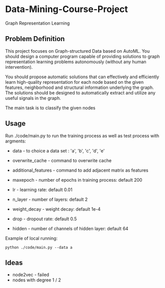 # Data-Mining-Course-Project
Graph Representation Learning

## Problem Definition

This project focuses on Graph-structured Data based on AutoML. You should design a computer program capable of providing solutions to graph representation learning problems autonomously (without any human intervention).

You should propose automatic solutions that can effectively and efficiently learn high-quality representation for each node based on the given features, neighborhood and structural information underlying the graph. The solutions should be designed to automatically extract and utilize any useful signals in the graph.

The main task is to classify the given nodes

## Usage

Run ./code/main.py to run the training process as well as test process with argments:

* data - to choice a data set : 'a', 'b', 'c', 'd', 'e'

* overwrite_cache - command to overwrite cache

* additional_features - command to add adjacent matrix as features

* maxepoch - number of epochs in training process: default 200

* lr - learning rate: default 0.01

* n_layer - number of layers: default 2

* weight_decay - weight decay: default 1e-4

* drop - dropout rate: default 0.5

* hidden - number of channels of hidden layer: default 64

Example of local running:

```
python ./code/main.py --data a
```

## Ideas

* node2vec - failed
* nodes with degree 1 / 2